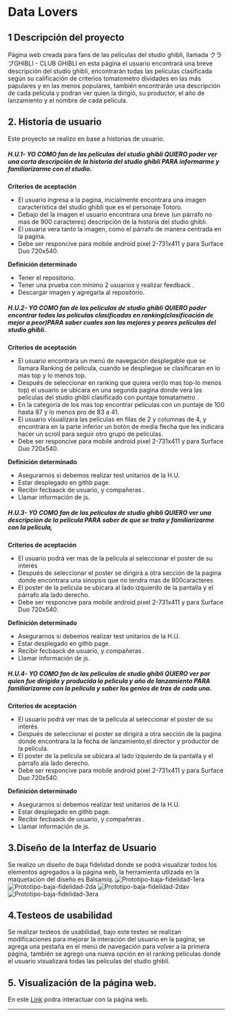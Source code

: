 # Data Lovers

## 1 Descripción del proyecto

Página web creada para fans de las películas del studio ghibli, llamada クラブGHIBLI - CLUB GHIBLI en esta página el usuario encontrará una breve descripción del studio ghibli, encontrarán todas las películas clasificada según su calificación de criterios tomatometro dividades en las más papulares y en las menos populares, también encontrarán una descripción de cada película y podran ver quien la dirigió, su productor, el año de lanzamiento y el nombre de cada película. 

## 2. Historia de usuario

Este proyecto se realizo en base a historias de usuario.

##### H.U.1- YO COMO fan de las películas del studio ghibli QUIERO poder ver una corta descripción de la historia del studio ghibli PARA informarme y familiarizarme con el studio.

**Criterios de aceptación**

- El usuario ingresa a la pagina, inicialmente encontrara una imagen característica del  studio ghibli que es el personaje Totoro.
- Debajo del la imagen el usuario encontrara una breve (un párrafo no mas de  900 caracteres) descripción de la historia del studio ghibli.
- El usuaria vera tanto la imagen, como el párrafo de manera centrada en la pagina.
- Debe ser responcive  para mobile android  pixel 2-731x411 y para Surface Duo 720x540.

**Definición determinado**

- Tener el repositorio.
- Tener una prueba con mínimo 2 usuarios y realizar feedback .
- Descargar imagen y agregarla al repositorio.

##### H.U.2- YO COMO fan de las películas de studio ghibli QUIERO poder encontrar todas las películas clasificadas en ranking(clasificación de mejor a peor)PARA saber cuales son las mejores y peores películas del studio ghibli.

**Criterios de aceptación**

- El usuario encontrara un menú de navegación desplegable que se llamara Ranking de película, cuando se despliegue se clasificaran en lo mas top y lo menos top.
- Después de seleccionar en ranking que quiera ver(lo mas top-lo menos top) el usuario se ubicara en una segunda pagina donde vera las películas del studio ghibli  clasificado con puntaje tomatametro .
- En la categoría de los mas top encontrar películas con un puntaje de 100 hasta 87 y lo menos pro de 83 a 41.
- El usuario visualizara las películas en filas de 2 y columnas de 4, y encontrara en la parte inferior un botón de media flecha que les indicara hacer un scroll para seguir otro grupo de películas.
- Debe ser responcive  para mobile android  pixel 2-731x411 y para Surface Duo 720x540.

**Definición determinado**

- Asegurarnos si debemos realizar test unitarios de la H.U.
- Estar desplegado en githb page.
- Recibir fecbaack de usuario, y compañeras .
- Llamar información de js.

##### H.U.3- YO COMO fan de las películas de studio ghibli QUIERO ver una descripcion de la pelicula PARA saber de que se trata y familiarizarme con la pelicula,

**Criterios de aceptación**

- El usuario podrá ver mas de la película al seleccionar el poster de su interés 
- Después de seleccionar el poster se dirigirá a otra sección de la pagina donde encontrara una sinopsis que no tendra mas de 800caracteres 
- El poster  de la película se ubicara al lado izquierdo de la pantalla y el párrafo ala lado derecho.
- Debe ser responcive  para mobile android  pixel 2-731x411 y para Surface Duo 720x540.

**Definición determinado**

- Asegurarnos si debemos realizar test unitarios de la H.U.
- Estar desplegado en githb page.
- Recibir fecbaack de usuario, y compañeras .
- Llamar información de js.

##### H.U.4- YO COMO fan de las películas de studio ghibli QUIERO ver por quien fue dirigida y producida la película y año de lanzamiento PARA familiarizarme con la película y saber los genios de tras de cada una.

**Criterios de aceptación**

- El usuario podrá ver mas de la película al seleccionar el poster de su interés 
- Después de seleccionar el poster se dirigirá a otra sección de la pagina donde encontrara la la fecha de lanzamiento,el director y productor de la película.
- El poster  de la película se ubicara al lado izquierdo de la pantalla y el párrafo ala lado derecho.
- Debe ser responcive  para mobile android  pixel 2-731x411 y para Surface Duo 720x540.

**Definición determinado**

- Asegurarnos si debemos realizar test unitarios de la H.U.
- Estar desplegado en githb page.
- Recibir fecbaack de usuario, y compañeras .
- Llamar información de js.

## 3.Diseño de la Interfaz de Usuario

Se realizo un diseño de baja fidelidad donde se podrá visualizar todos los elementos agregados a la página web, la herramienta utlizada en la maquetación del diseño es Balsamiq.
![Prototipo-baja-fidelidad-1era](https://github.com/Lusaenz/BOG003-data-lovers/blob/main/src/imag/Prototipo-1era-pagina.png)
![Prototipo-baja-fidelidad-2da](https://github.com/Lusaenz/BOG003-data-lovers/blob/main/src/imag/Prototipo-2da-pagi.png)
![Prototipo-baja-fidelidad-2dav](https://github.com/Lusaenz/BOG003-data-lovers/blob/main/src/imag/Prototipo-2da-pagina.png)
![Prototipo-baja-fidelidad-3era](https://github.com/Lusaenz/BOG003-data-lovers/blob/main/src/imag/Prototipo-3ra-pagina..png)


## 4.Testeos de usabilidad

Se realizar testeos de usabilidad, bajo este testeo se realizan modificaciones para mejorar la interación del usuario en la pagina, se agrega una pestaña en el menú de navegación para volver a la primera página, también se agrego una nueva opción en el ranking películas donde el usuario visualizará todas las películas del studio ghibli.

## 5. Visualización de la página web.
En este [Link](https://lusaenz.github.io/Data-lovers/src/) podra interactuar con la página web.

***






